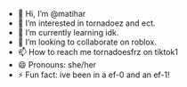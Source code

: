 - 👋 Hi, I’m @matihar
- 👀 I’m interested in tornadoez and ect.
- 🌱 I’m currently learning idk.
- 💞️ I’m looking to collaborate on roblox.
- 📫 How to reach me tornadoesfrz on tiktok1
- 😄 Pronouns: she/her
- ⚡ Fun fact: ive been in a ef-0 and an ef-1!

<!---
matihar/matihar is a ✨ special ✨ repository because its `README.md` (this file) appears on your GitHub profile.
You can click the Preview link to take a look at your changes.
--->
